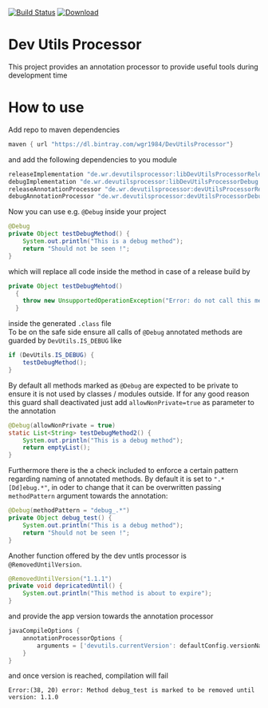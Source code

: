[![Build Status](https://travis-ci.org/wgr1984/DevUtilsProcessor.svg?branch=master)](https://travis-ci.org/wgr1984/DevUtilsProcessor)
[ ![Download](https://api.bintray.com/packages/wgr1984/DevUtilsProcessor/DevUtilsProcessor/images/download.svg) ](https://bintray.com/wgr1984/DevUtilsProcessor/DevUtilsProcessor/_latestVersion)
# Dev Utils Processor
This project provides an annotation processor to provide useful tools
during development time

# How to use
Add repo to maven dependencies
```Groovy
maven { url "https://dl.bintray.com/wgr1984/DevUtilsProcessor"}
```
and add the following dependencies to you module
```Groovy
releaseImplementation "de.wr.devutilsprocessor:libDevUtilsProcessorRelease:0.5"
debugImplementation "de.wr.devutilsprocessor:libDevUtilsProcessorDebug:0.5"
releaseAnnotationProcessor "de.wr.devutilsprocessor:devUtilsProcessorRelease:0.5"
debugAnnotationProcessor "de.wr.devutilsprocessor:devUtilsProcessorDebug:0.5"
```
Now you can use e.g. ```@Debug``` inside your project
```Java
@Debug
private Object testDebugMethod() {
    System.out.println("This is a debug method");
    return "Should not be seen !";
}
```
which will replace all code inside the method in case of
a release build by
```Java
private Object testDebugMehtod()
  {
    throw new UnsupportedOperationException("Error: do not call this method on release.");
  }
```
inside the generated ```.class``` file
<br/>
To be on the safe side ensure all calls of ```@Debug``` annotated
methods are guarded by ```DevUtils.IS_DEBUG``` like
```Java
if (DevUtils.IS_DEBUG) {
    testDebugMethod();
}
```

By default all methods marked as ```@Debug``` are expected to be private
to ensure it is not used by classes / modules outside.
If for any good reason this guard shall deactivated just add
```allowNonPrivate=true``` as parameter to the annotation
```Java
@Debug(allowNonPrivate = true)
static List<String> testDebugMethod2() {
    System.out.println("This is a debug method");
    return emptyList();
}
```

Furthermore there is the a check included to enforce a certain
pattern regarding naming of annotated methods. By default it is
set to ```".*[Dd]ebug.*"```, in oder to change that it can be overwritten
passing ```methodPattern``` argument towards the annotation:
```Java
@Debug(methodPattern = "debug_.*")
private Object debug_test() {
    System.out.println("This is a debug method");
    return "Should not be seen !";
}
```

Another function offered by the dev untls processor is ```@RemovedUntilVersion```.
```Java
@RemovedUntilVersion("1.1.1")
private void depricatedUntil() {
    System.out.println("This method is about to expire");
}
```
and provide the app version towards the annotation processor
```Groovy
javaCompileOptions {
    annotationProcessorOptions {
        arguments = ['devutils.currentVersion': defaultConfig.versionName]
    }
}
```
and once version is reached, compilation will fail
```
Error:(38, 20) error: Method debug_test is marked to be removed until version: 1.1.0
```

